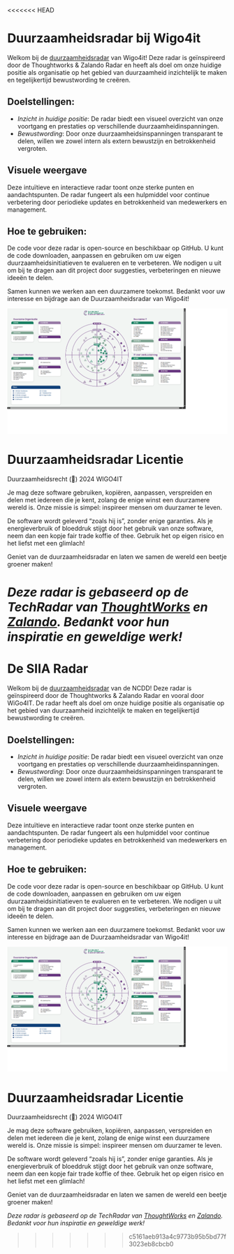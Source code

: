 <<<<<<< HEAD
# Duurzaamheidsradar bij Wigo4it
Welkom bij de [duurzaamheidsradar](https://duurzaamheidsradar.wigo4it.nl) van Wigo4it! Deze radar is geïnspireerd door de Thoughtworks & Zalando Radar en heeft als doel om onze huidige positie als organisatie op het gebied van duurzaamheid inzichtelijk te maken en tegelijkertijd bewustwording te creëren.

## Doelstellingen:
- *Inzicht in huidige positie*: De radar biedt een visueel overzicht van onze voortgang en prestaties op verschillende duurzaamheidinspanningen.
- *Bewustwording*: Door onze duurzaamheidsinspanningen transparant te delen, willen we zowel intern als extern bewustzijn en betrokkenheid vergroten.

## Visuele weergave 
Deze intuïtieve en interactieve radar toont onze sterke punten en aandachtspunten. De radar fungeert als een hulpmiddel voor continue verbetering door periodieke updates en betrokkenheid van medewerkers en management.

## Hoe te gebruiken:
De code voor deze radar is open-source en beschikbaar op GitHub. U kunt de code downloaden, aanpassen en gebruiken om uw eigen duurzaamheidsinitiatieven te evalueren en te verbeteren. We nodigen u uit om bij te dragen aan dit project door suggesties, verbeteringen en nieuwe ideeën te delen.

Samen kunnen we werken aan een duurzamere toekomst. Bedankt voor uw interesse en bijdrage aan de Duurzaamheidsradar van Wigo4it!

![Screenshot duurzaamheidsradar Wigo4it](duurzaamheidsradar.png)

# Duurzaamheidsradar Licentie

Duurzaamheidsrecht (🌱) 2024 WIGO4IT

Je mag deze software gebruiken, kopiëren, aanpassen, verspreiden en delen met iedereen die je kent, zolang de enige winst een duurzamere wereld is. Onze missie is simpel: inspireer mensen om duurzamer te leven. 

De software wordt geleverd “zoals hij is”, zonder enige garanties. Als je energieverbruik of bloeddruk stijgt door het gebruik van onze software, neem dan een kopje fair trade koffie of thee. Gebruik het op eigen risico en het liefst met een glimlach! 

Geniet van de duurzaamheidsradar en laten we samen de wereld een beetje groener maken!

*Deze radar is gebaseerd op de TechRadar van [ThoughtWorks](https://www.thoughtworks.com/radar) en [Zalando](https://github.com/zalando/tech-radar). Bedankt voor hun inspiratie en geweldige werk!*
=======
# De SIIA Radar
Welkom bij de [duurzaamheidsradar](https://radar.coalitieduurzamedigitalisering.nl) van de NCDD! Deze radar is geïnspireerd door de Thoughtworks & Zalando Radar en vooral door WiGo4IT. De radar heeft als doel om onze huidige positie als organisatie op het gebied van duurzaamheid inzichtelijk te maken en tegelijkertijd bewustwording te creëren.

## Doelstellingen:
- *Inzicht in huidige positie*: De radar biedt een visueel overzicht van onze voortgang en prestaties op verschillende duurzaamheidinspanningen.
- *Bewustwording*: Door onze duurzaamheidsinspanningen transparant te delen, willen we zowel intern als extern bewustzijn en betrokkenheid vergroten.

## Visuele weergave 
Deze intuïtieve en interactieve radar toont onze sterke punten en aandachtspunten. De radar fungeert als een hulpmiddel voor continue verbetering door periodieke updates en betrokkenheid van medewerkers en management.

## Hoe te gebruiken:
De code voor deze radar is open-source en beschikbaar op GitHub. U kunt de code downloaden, aanpassen en gebruiken om uw eigen duurzaamheidsinitiatieven te evalueren en te verbeteren. We nodigen u uit om bij te dragen aan dit project door suggesties, verbeteringen en nieuwe ideeën te delen.

Samen kunnen we werken aan een duurzamere toekomst. Bedankt voor uw interesse en bijdrage aan de Duurzaamheidsradar van Wigo4it!

![Screenshot duurzaamheidsradar Wigo4it](duurzaamheidsradar.png)

# Duurzaamheidsradar Licentie

Duurzaamheidsrecht (🌱) 2024 WIGO4IT

Je mag deze software gebruiken, kopiëren, aanpassen, verspreiden en delen met iedereen die je kent, zolang de enige winst een duurzamere wereld is. Onze missie is simpel: inspireer mensen om duurzamer te leven. 

De software wordt geleverd “zoals hij is”, zonder enige garanties. Als je energieverbruik of bloeddruk stijgt door het gebruik van onze software, neem dan een kopje fair trade koffie of thee. Gebruik het op eigen risico en het liefst met een glimlach! 

Geniet van de duurzaamheidsradar en laten we samen de wereld een beetje groener maken!

*Deze radar is gebaseerd op de TechRadar van [ThoughtWorks](https://www.thoughtworks.com/radar) en [Zalando](https://github.com/zalando/tech-radar). Bedankt voor hun inspiratie en geweldige werk!*
>>>>>>> c5161aeb913a4c9773b95b5bd77f3023eb8cbcb0
